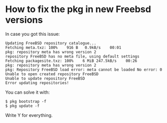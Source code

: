# How to fix the pkg in new Freebsd versions

In case you got this issue:
```
Updating FreeBSD repository catalogue...
Fetching meta.txz: 100%    916 B   0.9kB/s    00:01
pkg: repository meta has wrong version 2
repository FreeBSD has no meta file, using default settings
Fetching packagesite.txz: 100%    6 MiB 247.5kB/s    00:26
pkg: repository meta has wrong version 2
pkg: Repository FreeBSD load error: meta cannot be loaded No error: 0
Unable to open created repository FreeBSD
Unable to update repository FreeBSD
Error updating repositories!
```

You can solve it with:
```
$ pkg bootstrap -f
$ pkg update -f
```
Write Y for everything.
